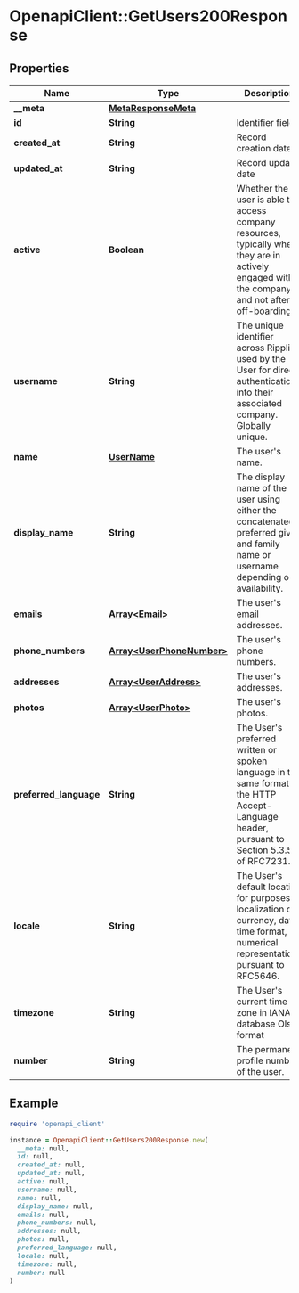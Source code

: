 # OpenapiClient::GetUsers200Response

## Properties

| Name | Type | Description | Notes |
| ---- | ---- | ----------- | ----- |
| **__meta** | [**MetaResponseMeta**](MetaResponseMeta.md) |  | [optional] |
| **id** | **String** | Identifier field |  |
| **created_at** | **String** | Record creation date |  |
| **updated_at** | **String** | Record update date |  |
| **active** | **Boolean** | Whether the user is able to access company resources, typically when they are in actively engaged with the company and not after off-boarding. | [optional] |
| **username** | **String** | The unique identifier across Rippling used by the User for direct authentication into their associated company. Globally unique. | [optional] |
| **name** | [**UserName**](UserName.md) | The user&#39;s name. | [optional] |
| **display_name** | **String** | The display name of the user using either the concatenated preferred given and family name or username depending on availability. | [optional] |
| **emails** | [**Array&lt;Email&gt;**](Email.md) | The user&#39;s email addresses. | [optional] |
| **phone_numbers** | [**Array&lt;UserPhoneNumber&gt;**](UserPhoneNumber.md) | The user&#39;s phone numbers. | [optional] |
| **addresses** | [**Array&lt;UserAddress&gt;**](UserAddress.md) | The user&#39;s addresses. | [optional] |
| **photos** | [**Array&lt;UserPhoto&gt;**](UserPhoto.md) | The user&#39;s photos. | [optional] |
| **preferred_language** | **String** | The User&#39;s preferred written or spoken language in the same format of the HTTP Accept-Language header, pursuant to Section 5.3.5 of RFC7231. | [optional] |
| **locale** | **String** | The User&#39;s default location for purposes of localization of currency, date time format, or numerical representations pursuant to RFC5646. | [optional] |
| **timezone** | **String** | The User&#39;s current time zone in IANA database Olson format | [optional] |
| **number** | **String** | The permanent profile number of the user. | [optional] |

## Example

```ruby
require 'openapi_client'

instance = OpenapiClient::GetUsers200Response.new(
  __meta: null,
  id: null,
  created_at: null,
  updated_at: null,
  active: null,
  username: null,
  name: null,
  display_name: null,
  emails: null,
  phone_numbers: null,
  addresses: null,
  photos: null,
  preferred_language: null,
  locale: null,
  timezone: null,
  number: null
)
```

